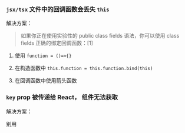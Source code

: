 
### `jsx/tsx` 文件中的回调函数会丢失 `this`

解决方案：

> 如果你正在使用实验性的 public class fields 语法，你可以使用 class fields 正确的绑定回调函数：[1]

1. 使用 `function = ()=>{}`

2. 在构造函数中 `this.function = this.function.bind(this)`

3. 在回调函数中使用箭头函数


### `key` prop 被传递给 React， 组件无法获取

解决方案：

别用
